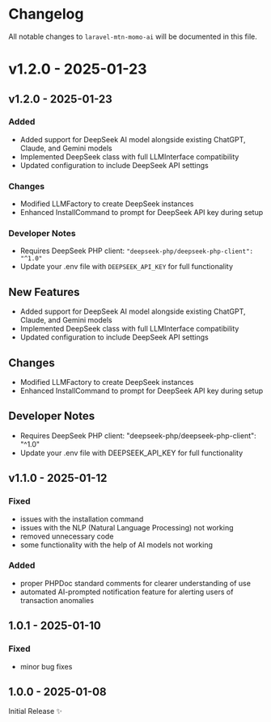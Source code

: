 # Changelog

All notable changes to `laravel-mtn-momo-ai` will be documented in this file.

# v1.2.0 - 2025-01-23

## v1.2.0 - 2025-01-23

### Added

- Added support for DeepSeek AI model alongside existing ChatGPT, Claude, and Gemini models
- Implemented DeepSeek class with full LLMInterface compatibility
- Updated configuration to include DeepSeek API settings

### Changes

- Modified LLMFactory to create DeepSeek instances
- Enhanced InstallCommand to prompt for DeepSeek API key during setup

### Developer Notes

- Requires DeepSeek PHP client: `"deepseek-php/deepseek-php-client": "^1.0"`
- Update your .env file with `DEEPSEEK_API_KEY` for full functionality

## New Features

- Added support for DeepSeek AI model alongside existing ChatGPT, Claude, and Gemini models
- Implemented DeepSeek class with full LLMInterface compatibility
- Updated configuration to include DeepSeek API settings

## Changes

- Modified LLMFactory to create DeepSeek instances
- Enhanced InstallCommand to prompt for DeepSeek API key during setup

## Developer Notes

- Requires DeepSeek PHP client: "deepseek-php/deepseek-php-client": "^1.0"
- Update your .env file with DEEPSEEK_API_KEY for full functionality

## v1.1.0 - 2025-01-12

### Fixed

- issues with the installation command
- issues with the NLP (Natural Language Processing) not working
- removed unnecessary code
- some functionality with the help of AI models not working

### Added

- proper PHPDoc standard comments for clearer understanding of use
- automated AI-prompted notification feature for alerting users of transaction anomalies

## 1.0.1 - 2025-01-10

### Fixed

- minor bug fixes

## 1.0.0 - 2025-01-08

Initial Release ✨
